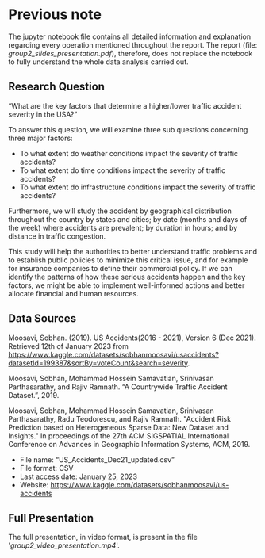 # **Previous note**

The jupyter notebook file contains all detailed information and explanation regarding every operation mentioned throughout the report. The report (file: *group2_slides_presentation.pdf*), therefore, does not replace the notebook to fully understand the whole data analysis carried out.


## **Research Question**

“What are the key factors that determine a higher/lower traffic accident severity in the USA?” 

To answer this question, we will examine three sub questions concerning three major factors:

* To what extent do weather conditions impact the severity of traffic accidents?
* To what extent do time conditions impact the severity of traffic accidents?
* To what extent do infrastructure conditions impact the severity of traffic accidents?

Furthermore, we will study the accident by geographical distribution throughout the country by states and cities; by date (months and days of the week) where accidents are prevalent; by duration in hours; and by distance in traffic congestion.

This study will help the authorities to better understand traffic problems and to establish public policies to minimize this critical issue, and for example for insurance companies to define their commercial policy. If we can identify the patterns of how these serious accidents happen and the key factors, we might be 
able to implement well-informed actions and better allocate financial and human resources. 


## **Data Sources**

Moosavi, Sobhan. (2019). US Accidents(2016 - 2021), Version 6 (Dec 2021). Retrieved 12th of January 2023 from https://www.kaggle.com/datasets/sobhanmoosavi/usaccidents?datasetId=199387&sortBy=voteCount&search=severity.

Moosavi, Sobhan, Mohammad Hossein Samavatian, Srinivasan Parthasarathy, and Rajiv Ramnath. “A Countrywide Traffic Accident Dataset.”, 2019.

Moosavi, Sobhan, Mohammad Hossein Samavatian, Srinivasan Parthasarathy, Radu Teodorescu, and Rajiv Ramnath. "Accident Risk Prediction based on Heterogeneous Sparse Data: New Dataset and Insights." In proceedings of the 27th ACM SIGSPATIAL International Conference on Advances in Geographic 
Information Systems, ACM, 2019. 

* File name: “US_Accidents_Dec21_updated.csv” 
* File format: CSV 
* Last access date: January 25, 2023 
* Website: https://www.kaggle.com/datasets/sobhanmoosavi/us-accidents


## **Full Presentation**

The full presentation, in video format, is present in the file '*group2_video_presentation.mp4*'.

